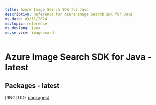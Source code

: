 ```yaml
---
title: Azure Image Search SDK for Java
description: Reference for Azure Image Search SDK for Java
ms.date: 03/11/2024
ms.topic: reference
ms.devlang: java
ms.service: imagesearch
---
```

# Azure Image Search SDK for Java - latest
## Packages - latest
[!INCLUDE [packages](image-search-index.md)]